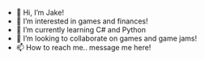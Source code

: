 - 👋 Hi, I’m Jake!
- 👀 I’m interested in games and finances!
- 🌱 I’m currently learning C# and Python
- 💞️ I’m looking to collaborate on games and game jams!
- 📫 How to reach me.. message me here!

<!---
Walker-JD/Walker-JD is a ✨ special ✨ repository because its `README.md` (this file) appears on your GitHub profile.
You can click the Preview link to take a look at your changes.
--->
